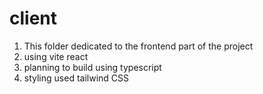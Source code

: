 # client 
1. This folder dedicated to the frontend part of the project 
2. using vite react 
3. planning to build using typescript 
4. styling used tailwind CSS
